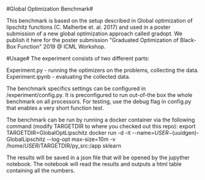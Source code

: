 #Global Optimization Benchmark#

This benchmark is based on the setup described in Global optimization of lipschitz functions (C. Malherbe et. al. 2017) and used in a poster submission of a new global optimization approach called gradopt. We publish it here for the poster submission "Graduated Optimization of Black-Box Function" 2019 @ ICML Workshop.

#Usage#
The experiment consists of two different parts:

Experiment.py - running the optimizers on the problems, collecting the data.
Experiment.ipynb - evaluating the collected data.

The benchmark specifics settings can be configured in /experiment/config.py. It is preconfigured to run out-of-the box the whole benchmark on all processors. For testing, use the debug flag in config.py that enables a very short function test.

The benchmark can be run by running a docker container via the following command (modify TARGETDIR to where you checked out this repo):
export TARGETDIR=GlobalOptLipschitz
docker run -d -it --name=$USER-$(uuidgen)-GlobalLipschitz --log-opt max-size=10m -v /home/$USER/$TARGETDIR/py_src:/app sklearn

The results will be saved in a json file that will be opened by the jupyther notebook. The notebook will read the results and outputs a html table containing all the numbers.



